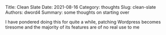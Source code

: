 Title: Clean Slate
Date: 2021-08-16
Category: thoughts
Slug: clean-slate
Authors: dword4
Summary: some thoughts on starting over

I have pondered doing this for quite a while, patching Wordpress becomes tiresome and the majority of its features
are of no real use to me
